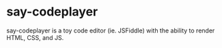 # say-codeplayer
say-codeplayer is a toy code editor (ie. JSFiddle) with the ability to render HTML, CSS, and JS.
